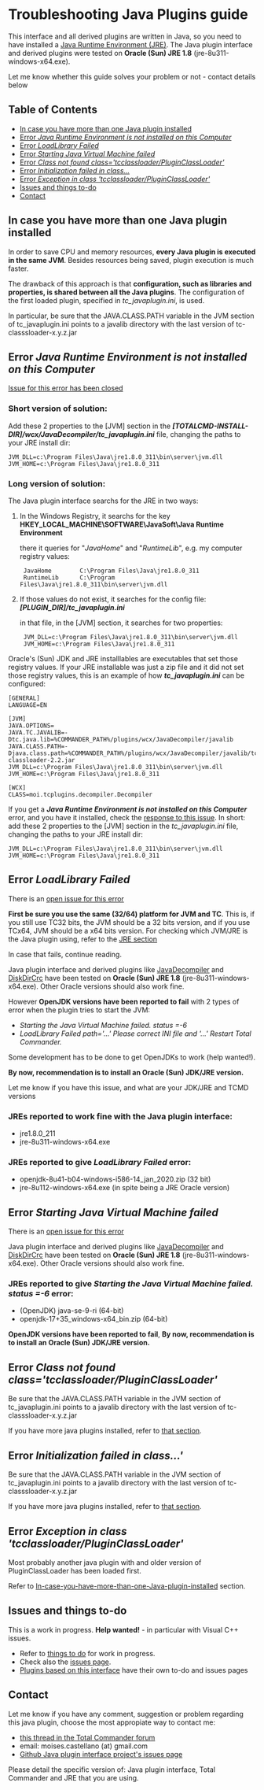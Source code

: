 # Troubleshooting Java Plugins guide

This interface and all derived plugins are written in Java, so you need to have installed a [Java Runtime Environment (JRE)](https://www.java.com/en/download/manual.jsp). The Java plugin interface and derived plugins were tested on **Oracle (Sun) JRE 1.8**  (jre-8u311-windows-x64.exe).

Let me know whether this guide solves your problem or not - contact details below

Table of Contents
-----------------

- [In case you have more than one Java plugin installed](#In-case-you-have-more-than-one-Java-plugin-installed)
- [Error *Java Runtime Environment is not installed on this Computer*](#Error-Java-Runtime-Environment-is-not-installed-on-this-Computer)
- [Error *LoadLibrary Failed*](#Error-LoadLibrary-Failed)
- [Error *Starting Java Virtual Machine failed*](#Error-Starting-Java-Virtual-Machine-failed)
- [Error *Class not found class='tcclassloader/PluginClassLoader'*](#Error-Class-not-found-class-tcclassloader/PluginClassLoader)
- [Error *Initialization failed in class...*](#Error-Initialization-failed-in-class)
- [Error *Exception in class 'tcclassloader/PluginClassLoader'*](#Error-Exception-in-class-tcclassloader/PluginClassLoader)
- [Issues and things to-do](#Issues-and-things-to-do)
- [Contact](#Contact)

In case you have more than one Java plugin installed
------------------------------------------------------

In order to save CPU and memory resources, **every Java plugin is executed in the same JVM**. Besides resources being saved, plugin execution is much faster. 

The drawback of this approach is that **configuration, such as libraries and properties, is shared between all the Java plugins**. The configuration of the first loaded plugin, specified in *tc_javaplugin.ini*, is used.

In particular, be sure that the JAVA.CLASS.PATH variable in the JVM section of tc_javaplugin.ini points to a javalib directory with the last version of tc-classsloader-x.y.z.jar


Error *Java Runtime Environment is not installed on this Computer*
----------------------------------------------------

[Issue for this error has been closed](https://github.com/moisescastellano/javadecompiler-tcplugin/issues/1)

### Short version of solution:

Add these 2 properties to the [JVM] section in the _**[TOTALCMD-INSTALL-DIR]/wcx/JavaDecompiler/tc_javaplugin.ini**_  file, changing the paths to your JRE install dir:
```
JVM_DLL=c:\Program Files\Java\jre1.8.0_311\bin\server\jvm.dll
JVM_HOME=c:\Program Files\Java\jre1.8.0_311
```

### Long version of solution:

The Java plugin interface searchs for the JRE in two ways:

1. In the Windows Registry, it searchs for the key **HKEY_LOCAL_MACHINE\SOFTWARE\JavaSoft\Java Runtime Environment**

	there it queries for "_JavaHome_" and "_RuntimeLib_", e.g.	my computer registry values:

		JavaHome		C:\Program Files\Java\jre1.8.0_311
		RuntimeLib		C:\Program Files\Java\jre1.8.0_311\bin\server\jvm.dll
2. If those values do not exist, it searches for the config file:	**_[PLUGIN_DIR]/tc_javaplugin.ini_**

	in that file, in the [JVM] section, it searches for two properties:

		JVM_DLL=c:\Program Files\Java\jre1.8.0_311\bin\server\jvm.dll
		JVM_HOME=c:\Program Files\Java\jre1.8.0_311

Oracle's (Sun) JDK and JRE installlables are executables that set those registry values. If your JRE installable was just a zip file and it did not set those registry values, this is an example of how _**tc_javaplugin.ini**_ can be configured:

```
[GENERAL]
LANGUAGE=EN

[JVM]
JAVA.OPTIONS=
JAVA.TC.JAVALIB=-Dtc.java.lib=%COMMANDER_PATH%/plugins/wcx/JavaDecompiler/javalib
JAVA.CLASS.PATH=-Djava.class.path=%COMMANDER_PATH%/plugins/wcx/JavaDecompiler/javalib/tc-classloader-2.2.jar
JVM_DLL=c:\Program Files\Java\jre1.8.0_311\bin\server\jvm.dll
JVM_HOME=c:\Program Files\Java\jre1.8.0_311

[WCX]
CLASS=moi.tcplugins.decompiler.Decompiler

```

If you get a _**Java Runtime Environment is not installed on this Computer**_ error, and you have it installed, check the [response to this issue](https://github.com/moisescastellano/javadecompiler-tcplugin/issues/1). In short:
add these 2 properties to the [JVM] section in the _tc_javaplugin.ini_  file, changing the paths to your JRE install dir:
```
JVM_DLL=c:\Program Files\Java\jre1.8.0_311\bin\server\jvm.dll
JVM_HOME=c:\Program Files\Java\jre1.8.0_311
```

Error *LoadLibrary Failed*
--------------------------------

There is an [open issue for this error](https://github.com/moisescastellano/tcmd-java-plugin/issues/2)

**First be sure you use the same (32/64) platform for JVM and TC**. This is, if you still use TC32 bits, the JVM should be a 32 bits version, and if you use TCx64, JVM should be a x64 bits version.
For checking which JVM/JRE is the Java plugin using, refer to the [JRE section](#Java-Runtime-Environment-is-not-installed-on-this-Computer)

In case that fails, continue reading.

Java plugin interface and derived plugins like [JavaDecompiler](https://moisescastellano.github.io/javadecompiler-tcplugin/) and [DiskDirCrc](https://moisescastellano.github.io/diskdircrc-tcplugin/) have been tested on **Oracle (Sun) JRE 1.8**  (jre-8u311-windows-x64.exe). Other Oracle versions should also work fine.

However **OpenJDK versions have been reported to fail** with 2 types of error when the plugin tries to start the JVM:

 - _Starting the Java Virtual Machine failed. status =-6_
 - _LoadLibrary Failed path='...' Please correct INI file and '...' Restart Total Commander._

Some development has to be done to get OpenJDKs to work (help wanted!).

**By now, recommendation is to install an Oracle (Sun) JDK/JRE version.** 

Let me know if you have this issue, and what are your JDK/JRE and TCMD versions

### JREs reported to work fine with the Java plugin interface:
 - jre1.8.0_211
 - jre-8u311-windows-x64.exe 
 
### JREs reported to give _LoadLibrary Failed_ error:
  - openjdk-8u41-b04-windows-i586-14_jan_2020.zip   (32 bit)  
  - jre-8u112-windows-x64.exe (in spite being a JRE Oracle version)

Error *Starting Java Virtual Machine failed*
--------------------------------

There is an [open issue for this error](https://github.com/moisescastellano/tcmd-java-plugin/issues/2)

Java plugin interface and derived plugins like [JavaDecompiler](https://moisescastellano.github.io/javadecompiler-tcplugin/) and [DiskDirCrc](https://moisescastellano.github.io/diskdircrc-tcplugin/) have been tested on **Oracle (Sun) JRE 1.8**  (jre-8u311-windows-x64.exe). Other Oracle versions should also work fine.

### JREs reported to give _Starting the Java Virtual Machine failed. status =-6_ error:
  - (OpenJDK) java-se-9-ri (64-bit)
  - openjdk-17+35_windows-x64_bin.zip  (64-bit)

**OpenJDK versions have been reported to fail**,
**By now, recommendation is to install an Oracle (Sun) JDK/JRE version.** 

Error *Class not found class='tcclassloader/PluginClassLoader'*
-------------------------------------

Be sure that the JAVA.CLASS.PATH variable in the JVM section of tc_javaplugin.ini points to a javalib directory with the last version of tc-classsloader-x.y.z.jar

If you have more java plugins installed, refer to [that section](#In-case-you-have-more-than-one-Java-plugin-installed).

Error *Initialization failed in class...'*
-------------------------------------

Be sure that the JAVA.CLASS.PATH variable in the JVM section of tc_javaplugin.ini points to a javalib directory with the last version of tc-classsloader-x.y.z.jar

If you have more java plugins installed, refer to [that section](#In-case-you-have-more-than-one-Java-plugin-installed).

Error *Exception in class 'tcclassloader/PluginClassLoader'*
------------------------------------------------------
Most probably another java plugin with and older version of PluginClassLoader has been loaded first.

Refer to [In-case-you-have-more-than-one-Java-plugin-installed](#In-case-you-have-more-than-one-Java-plugin-installed) section.


Issues and things to-do
----------------------
This is a work in progress. **Help wanted!** - in particular with Visual C++ issues.
 - Refer to [things to do](https://github.com/moisescastellano/tcmd-java-plugin/blob/main/to-do.md) for work in progress.
 - Check also the [issues page](https://github.com/moisescastellano/tcmd-java-plugin/issues).
 - [Plugins based on this interface](https://github.com/moisescastellano/tcmd-java-plugin/blob/main/examples_64bit.md) have their own to-do and issues pages
 
Contact
--------------------
Let me know if you have any comment, suggestion or problem regarding this java plugin, 
choose the most appropiate way to contact me:
 - [this thread in the Total Commander forum](https://www.ghisler.ch/board/viewtopic.php?t=75726)
 - email: moises.castellano (at) gmail.com
 - [Github Java plugin interface project's issues page](https://github.com/moisescastellano/tcmd-java-plugin/issues)

Please detail the specific version of: Java plugin interface, Total Commander and JRE that you are using.

